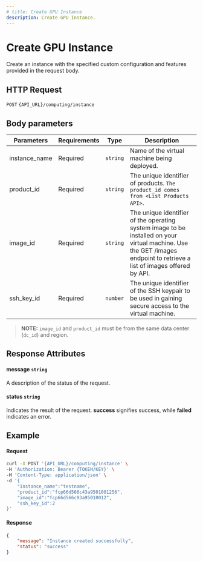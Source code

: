 ```yaml
---
# title: Create GPU Instance
description: Create GPU Instance.
---
```


# Create GPU Instance

Create an instance with the specified custom configuration and features provided in the request body.

## HTTP Request

`POST` `{API_URL}/computing/instance`

## Body parameters

| Parameters     | Requirements      | Type       | Description      |
|---------------|--------------------|----------------|----------------|
| instance_name | Required    | `string`       | Name of the virtual machine being deployed.  |
|product_id| Required| `string`| The unique identifier of products. `The product_id comes from <List Products API>`.|
| image_id      | Required    | `string`       | The unique identifier of the operating system image to be installed on your virtual machine. Use the GET /images endpoint to retrieve a list of images offered by API.  |
| ssh_key_id    | Required    | `number`       | The unique identifier of the SSH keypair to be used in gaining secure access to the virtual machine.|

> **NOTE:** `image_id` and `product_id` must be from the same data center (`dc_id`) and region. 

## Response Attributes

#### message `string`

A description of the status of the request.

#### status `string`

Indicates the result of the request. **success** signifies success, while **failed** indicates an error.

## Example

#### Request

```bash
curl -X POST '{API_URL}/computing/instance' \
-H 'Authorization: Bearer {TOKEN/KEY}' \
-H 'Content-Type: application/json' \
-d '{
    "instance_name":"testname",
    "product_id":"fcp66d566c43a9501001256",
    "image_id":"fcp66d566c93a95010012",
    "ssh_key_id":2
}'
```

#### Response

```json
{
    "message": "Instance created successfully",
    "status": "success"
}

```
